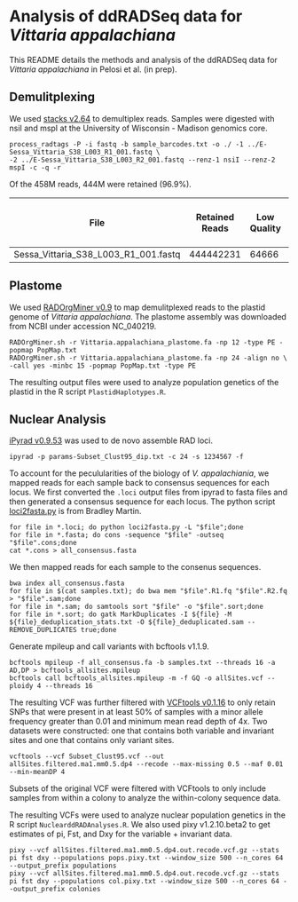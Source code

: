 # Analysis of ddRADSeq data for <i>Vittaria appalachiana</i>

This README details the methods and analysis of the ddRADSeq data for <i>Vittaria appalachiana</i> in Pelosi et al. (in prep). 

## Demulitplexing 

We used [stacks v2.64](https://catchenlab.life.illinois.edu/stacks/) to demultiplex reads. Samples were digested with nsiI and mspI at the University of Wisconsin - Madison genomics core. 
```
process_radtags -P -i fastq -b sample_barcodes.txt -o ./ -1 ../E-Sessa_Vittaria_S38_L003_R1_001.fastq \
-2 ../E-Sessa_Vittaria_S38_L003_R2_001.fastq --renz-1 nsiI --renz-2 mspI -c -q -r
```

Of the 458M reads, 444M were retained (96.9%). 

| File | Retained Reads | Low Quality | Barcode Not Found | RAD Cutsite Not Found | Total |
|------|----------------|-------------|-------------------|-----------------------|-------|
|Sessa_Vittaria_S38_L003_R1_001.fastq|444442231|64666|9517956|4505659|458530512|


## Plastome 
We used [RADOrgMiner v0.9](https://github.com/laczkol/RADOrgMiner) to map demulitplexed reads to the plastid genome of <i>Vittaria appalachiana</i>. The plastome assembly was downloaded from NCBI under accession NC_040219. 

```
RADOrgMiner.sh -r Vittaria.appalachiana_plastome.fa -np 12 -type PE -popmap PopMap.txt
RADOrgMiner.sh -r Vittaria.appalachiana_plastome.fa -np 24 -align no \
-call yes -minbc 15 -popmap PopMap.txt -type PE 
```

The resulting output files were used to analyze population genetics of the plastid in the R script `PlastidHaplotypes.R`. 

## Nuclear Analysis 

[iPyrad v0.9.53](https://ipyrad.readthedocs.io/en/master/) was used to de novo assemble RAD loci. 
```
ipyrad -p params-Subset_Clust95_dip.txt -c 24 -s 1234567 -f
```

To account for the peculularities of the biology of <i>V. appalachiania</i>, we mapped reads for each sample back to consensus sequences for each locus. We first converted the `.loci` output files from ipyrad to fasta files and then generated a consensus sequence for each locus. The python script [loci2fasta.py](https://github.com/btmartin721/file_converters/blob/master/loci2fasta.py) is from Bradley Martin. 
```
for file in *.loci; do python loci2fasta.py -L "$file";done
for file in *.fasta; do cons -sequence "$file" -outseq "$file".cons;done
cat *.cons > all_consensus.fasta
```
We then mapped reads for each sample to the consenus sequences. 
```
bwa index all_consensus.fasta
for file in $(cat samples.txt); do bwa mem "$file".R1.fq "$file".R2.fq > "$file".sam;done
for file in *.sam; do samtools sort "$file" -o "$file".sort;done
for file in *.sort; do gatk MarkDuplicates -I ${file} -M ${file}_deduplication_stats.txt -O ${file}_deduplicated.sam --REMOVE_DUPLICATES true;done
```
Generate mpileup and call variants with bcftools v1.1.9. 
```
bcftools mpileup -f all_consensus.fa -b samples.txt --threads 16 -a AD,DP > bcftools_allsites.mpileup
bcftools call bcftools_allsites.mpileup -m -f GQ -o allSites.vcf --ploidy 4 --threads 16
```
The resulting VCF was further filtered with [VCFtools v0.1.16](https://vcftools.github.io/index.html) to only retain SNPs that were present in at least 50% of samples with a minor allele frequency greater than 0.01 and minimum mean read depth of 4x. Two datasets were constructed: one that contains both variable and invariant sites and one that contains only variant sites. 
```
vcftools --vcf Subset_Clust95.vcf --out allSites.filtered.ma1.mm0.5.dp4 --recode --max-missing 0.5 --maf 0.01 --min-meanDP 4
```
Subsets of the original VCF were filtered with VCFtools to only include samples from within a colony to analyze the within-colony sequence data. 

The resulting VCFs were used to analyze nuclear population genetics in the R script `NuclearddRADAnalyses.R`. We also used pixy v1.2.10.beta2 to get estimates of pi, Fst, and Dxy for the variable + invariant data. 
```
pixy --vcf allSites.filtered.ma1.mm0.5.dp4.out.recode.vcf.gz --stats pi fst dxy --populations pops.pixy.txt --window_size 500 --n_cores 64 --output_prefix populations
pixy --vcf allSites.filtered.ma1.mm0.5.dp4.out.recode.vcf.gz --stats pi fst dxy --populations col.pixy.txt --window_size 500 --n_cores 64 --output_prefix colonies
```

